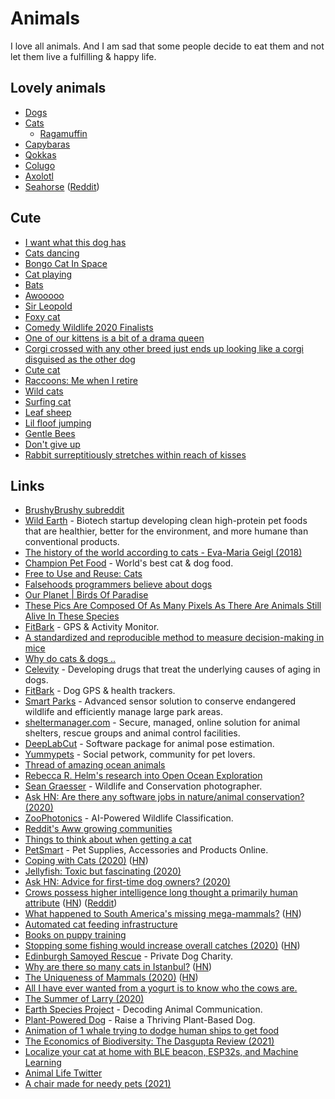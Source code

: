 # Animals

I love all animals. And I am sad that some people decide to eat them and not let them live a fulfilling & happy life.

## Lovely animals

- [Dogs](https://en.wikipedia.org/wiki/Dog)
- [Cats](https://en.wikipedia.org/wiki/Cat)
  - [Ragamuffin](https://en.wikipedia.org/wiki/Ragamuffin_cat)
- [Capybaras](https://www.youtube.com/watch?v=SCwcJsBYL3o)
- [Qokkas](https://en.wikipedia.org/wiki/Quokka)
- [Colugo](https://en.wikipedia.org/wiki/Colugo)
- [Axolotl](https://en.wikipedia.org/wiki/Axolotl)
- [Seahorse](https://en.wikipedia.org/wiki/Seahorse) ([Reddit](https://www.reddit.com/r/askscience/comments/mqt9af/what_is_up_with_the_seahorse_it_looks_like_nature/))

## Cute

- [I want what this dog has](https://twitter.com/sharnacious/status/1275282474470440961)
- [Cats dancing](https://twitter.com/cyriakharris/status/1294242238965448704)
- [Bongo Cat In Space](https://www.youtube.com/watch?v=5xG09d3WcGo)
- [Cat playing](https://twitter.com/squeaklilmouse/status/1259680838897328131)
- [Bats](https://twitter.com/JosephSwanTwo/status/1296561251171131392)
- [Awooooo](https://twitter.com/QueenAwakened/status/1298298073718890503)
- [Sir Leopold](https://twitter.com/PerryFellow/status/1253355544146034690)
- [Foxy cat](https://twitter.com/ttt_zegu952/status/1285953528637190145)
- [Comedy Wildlife 2020 Finalists](https://www.comedywildlifephoto.com/gallery/finalists/2020_finalists.php)
- [One of our kittens is a bit of a drama queen](https://twitter.com/kittensfolder/status/1233077592401567744)
- [Corgi crossed with any other breed just ends up looking like a corgi disguised as the other dog](https://twitter.com/soapachu/status/1317575196912603146)
- [Cute cat](https://twitter.com/mwichary/status/1278542450823315456)
- [Raccoons: Me when I retire](https://twitter.com/yashar/status/1326347886083239937)
- [Wild cats](https://twitter.com/soapachu/status/1327319479722897409)
- [Surfing cat](https://twitter.com/dodo/status/1329908125655134208)
- [Leaf sheep](https://twitter.com/stephsmithio/status/1327356193581395969)
- [Lil floof jumping](https://twitter.com/jonjones/status/1214324526928089088)
- [Gentle Bees](https://twitter.com/texasbeeworks/status/1370395889718681605)
- [Don't give up](https://twitter.com/benphillips76/status/1376430374121828352)
- [Rabbit surreptitiously stretches within reach of kisses](https://www.reddit.com/r/aww/comments/i3l7k4/how_to_surreptitiously_stretch_within_reach_of/)

## Links

- [BrushyBrushy subreddit](https://www.reddit.com/r/brushybrushy)
- [Wild Earth](https://wildearth.com/) - Biotech startup developing clean high-protein pet foods that are healthier, better for the environment, and more humane than conventional products.
- [The history of the world according to cats - Eva-Maria Geigl (2018)](https://www.youtube.com/watch?v=Jsj-hDW9bS8)
- [Champion Pet Food](https://www.championpetfoods.com/) - World's best cat & dog food.
- [Free to Use and Reuse: Cats](https://www.loc.gov/free-to-use/cats)
- [Falsehoods programmers believe about dogs](https://www.hillelwayne.com/post/falsehoods-programmers-believe-about-dogs/)
- [Our Planet | Birds Of Paradise](https://www.youtube.com/watch?v=rX40mBb8bkU)
- [These Pics Are Composed Of As Many Pixels As There Are Animals Still Alive In These Species](https://designyoutrust.com/2019/09/these-pics-are-composed-of-as-many-pixels-as-there-are-animals-still-alive-in-these-species/)
- [FitBark](https://www.fitbark.com/) - GPS & Activity Monitor.
- [A standardized and reproducible method to measure decision-making in mice](https://twitter.com/IntlBrainLab/status/1218585772812570624)
- [Why do cats & dogs ..](https://whydocatsanddogs.com/)
- [Celevity](https://celevity.co/) - Developing drugs that treat the underlying causes of aging in dogs.
- [FitBark](https://www.fitbark.com/) - Dog GPS & health trackers.
- [Smart Parks](https://www.smartparks.org/) - Advanced sensor solution to conserve endangered wildlife and efficiently manage large park areas.
- [sheltermanager.com](https://www.sheltermanager.com/site/en_home.html) - Secure, managed, online solution for animal shelters, rescue groups and animal control facilities.
- [DeepLabCut](http://www.mousemotorlab.org/deeplabcut) - Software package for animal pose estimation.
- [Yummypets](https://www.yummypets.com/) - Social petwork, community for pet lovers.
- [Thread of amazing ocean animals](https://twitter.com/RebeccaRHelm/status/1273693617501200384)
- [Rebecca R. Helm's research into Open Ocean Exploration](https://twitter.com/rebeccarhelm/)
- [Sean Graesser](https://www.instagram.com/gourmetbiologist/) - Wildlife and Conservation photographer.
- [Ask HN: Are there any software jobs in nature/animal conservation? (2020)](https://news.ycombinator.com/item?id=23938635)
- [ZooPhotonics](https://zoophotonics.com/) - AI-Powered Wildlife Classification.
- [Reddit's Aww growing communities](https://www.reddit.com/subreddits/leaderboard/aww/)
- [Things to think about when getting a cat](https://twitter.com/nayafia/status/1294295163410378752)
- [PetSmart](https://www.petsmart.com) - Pet Supplies, Accessories and Products Online.
- [Coping with Cats (2020)](https://acesounderglass.com/2020/09/02/coping-with-cats/) ([HN](https://news.ycombinator.com/item?id=24361029))
- [Jellyfish: Toxic but fascinating (2020)](http://oceans.nautil.us/feature/615/toxic-but-fascinating)
- [Ask HN: Advice for first-time dog owners? (2020)](https://news.ycombinator.com/item?id=24532872)
- [Crows possess higher intelligence long thought a primarily human attribute](https://www.statnews.com/2020/09/24/crows-possess-higher-intelligence-long-thought-primarily-human/) ([HN](https://news.ycombinator.com/item?id=24583314)) ([Reddit](https://www.reddit.com/r/science/comments/izbj3r/research_finds_that_crows_know_what_they_know_and/))
- [What happened to South America's missing mega-mammals?](https://www.nytimes.com/2020/10/08/science/mammals-south-america-extinction.html) ([HN](https://news.ycombinator.com/item?id=24737911))
- [Automated cat feeding infrastructure](https://news.ycombinator.com/item?id=24819442)
- [Books on puppy training](https://twitter.com/dburka/status/1319784375521783809)
- [Stopping some fishing would increase overall catches (2020)](https://www.economist.com/science-and-technology/2020/10/31/stopping-some-fishing-would-increase-overall-catches) ([HN](https://news.ycombinator.com/item?id=25020597))
- [Edinburgh Samoyed Rescue](https://www.edinburghsamoyedrescue.com/) - Private Dog Charity.
- [Why are there so many cats in Istanbul?](https://www.legalnomads.com/istanbul-cats/) ([HN](https://news.ycombinator.com/item?id=25163312))
- [The Uniqueness of Mammals (2020)](https://areomagazine.com/2020/11/19/the-uniqueness-of-mammals/) ([HN](https://news.ycombinator.com/item?id=25172101))
- [All I have ever wanted from a yogurt is to know who the cows are.](https://twitter.com/_Jen_Silverman/status/1340367210578108417)
- [The Summer of Larry (2020)](https://www.youtube.com/watch?v=0OjcqJolKzI)
- [Earth Species Project](https://www.earthspecies.org/) - Decoding Animal Communication.
- [Plant-Powered Dog](https://www.plantpowereddog.com/) - Raise a Thriving Plant-Based Dog.
- [Animation of 1 whale trying to dodge human ships to get food](https://twitter.com/ballenaschile/status/1356703048270249985)
- [The Economics of Biodiversity: The Dasgupta Review (2021)](https://assets.publishing.service.gov.uk/government/uploads/system/uploads/attachment_data/file/957291/Dasgupta_Review_-_Full_Report.pdf)
- [Localize your cat at home with BLE beacon, ESP32s, and Machine Learning](https://github.com/filipsPL/cat-localizer)
- [Animal Life Twitter](https://twitter.com/animalIife)
- [A chair made for needy pets (2021)](https://www.youtube.com/watch?v=XYqz1F6eAVU)
